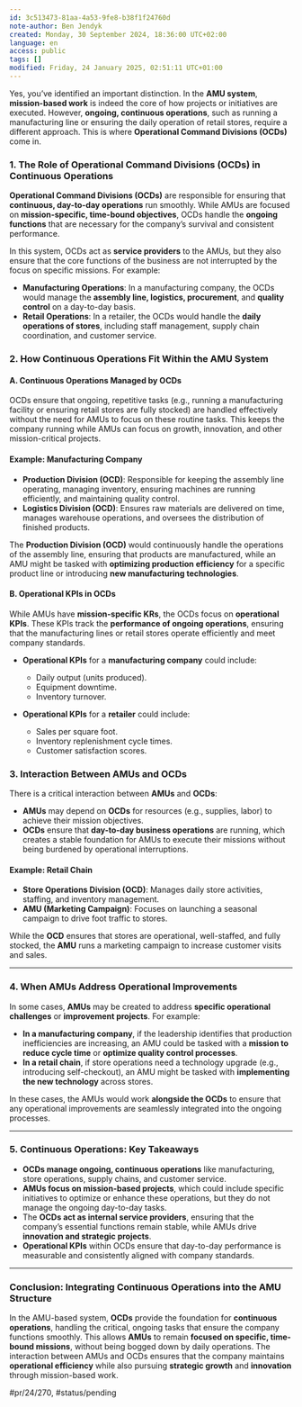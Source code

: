 ```yaml
---
id: 3c513473-81aa-4a53-9fe8-b38f1f24760d
note-author: Ben Jendyk
created: Monday, 30 September 2024, 18:36:00 UTC+02:00
language: en
access: public
tags: []
modified: Friday, 24 January 2025, 02:51:11 UTC+01:00
---
```


Yes, you’ve identified an important distinction. In the **AMU system**, **mission-based work** is indeed the core of how projects or initiatives are executed. However, **ongoing, continuous operations**, such as running a manufacturing line or ensuring the daily operation of retail stores, require a different approach. This is where **Operational Command Divisions (OCDs)** come in.

### **1. The Role of Operational Command Divisions (OCDs)** in Continuous Operations

**Operational Command Divisions (OCDs)** are responsible for ensuring that **continuous, day-to-day operations** run smoothly. While AMUs are focused on **mission-specific, time-bound objectives**, OCDs handle the **ongoing functions** that are necessary for the company’s survival and consistent performance.

In this system, OCDs act as **service providers** to the AMUs, but they also ensure that the core functions of the business are not interrupted by the focus on specific missions. For example:

- **Manufacturing Operations**: In a manufacturing company, the OCDs would manage the **assembly line, logistics, procurement**, and **quality control** on a day-to-day basis.
- **Retail Operations**: In a retailer, the OCDs would handle the **daily operations of stores**, including staff management, supply chain coordination, and customer service.

### **2. How Continuous Operations Fit Within the AMU System**

#### **A. Continuous Operations Managed by OCDs**

OCDs ensure that ongoing, repetitive tasks (e.g., running a manufacturing facility or ensuring retail stores are fully stocked) are handled effectively without the need for AMUs to focus on these routine tasks. This keeps the company running while AMUs can focus on growth, innovation, and other mission-critical projects.

#### Example: Manufacturing Company

- **Production Division (OCD)**: Responsible for keeping the assembly line operating, managing inventory, ensuring machines are running efficiently, and maintaining quality control.
- **Logistics Division (OCD)**: Ensures raw materials are delivered on time, manages warehouse operations, and oversees the distribution of finished products.

The **Production Division (OCD)** would continuously handle the operations of the assembly line, ensuring that products are manufactured, while an AMU might be tasked with **optimizing production efficiency** for a specific product line or introducing **new manufacturing technologies**.

#### **B. Operational KPIs in OCDs**

While AMUs have **mission-specific KRs**, the OCDs focus on **operational KPIs**. These KPIs track the **performance of ongoing operations**, ensuring that the manufacturing lines or retail stores operate efficiently and meet company standards.

- **Operational KPIs** for a **manufacturing company** could include:
  - Daily output (units produced).
  - Equipment downtime.
  - Inventory turnover.
  
- **Operational KPIs** for a **retailer** could include:
  - Sales per square foot.
  - Inventory replenishment cycle times.
  - Customer satisfaction scores.

### **3. Interaction Between AMUs and OCDs**

There is a critical interaction between **AMUs** and **OCDs**:

- **AMUs** may depend on **OCDs** for resources (e.g., supplies, labor) to achieve their mission objectives.
- **OCDs** ensure that **day-to-day business operations** are running, which creates a stable foundation for AMUs to execute their missions without being burdened by operational interruptions.

#### Example: Retail Chain

- **Store Operations Division (OCD)**: Manages daily store activities, staffing, and inventory management.
- **AMU (Marketing Campaign)**: Focuses on launching a seasonal campaign to drive foot traffic to stores.

While the **OCD** ensures that stores are operational, well-staffed, and fully stocked, the **AMU** runs a marketing campaign to increase customer visits and sales.

---

### **4. When AMUs Address Operational Improvements**

In some cases, **AMUs** may be created to address **specific operational challenges** or **improvement projects**. For example:

- **In a manufacturing company**, if the leadership identifies that production inefficiencies are increasing, an AMU could be tasked with a **mission to reduce cycle time** or **optimize quality control processes**.
- **In a retail chain**, if store operations need a technology upgrade (e.g., introducing self-checkout), an AMU might be tasked with **implementing the new technology** across stores.

In these cases, the AMUs would work **alongside the OCDs** to ensure that any operational improvements are seamlessly integrated into the ongoing processes.

---

### **5. Continuous Operations: Key Takeaways**

- **OCDs manage ongoing, continuous operations** like manufacturing, store operations, supply chains, and customer service.
- **AMUs focus on mission-based projects**, which could include specific initiatives to optimize or enhance these operations, but they do not manage the ongoing day-to-day tasks.
- The **OCDs act as internal service providers**, ensuring that the company’s essential functions remain stable, while AMUs drive **innovation and strategic projects**.
- **Operational KPIs** within OCDs ensure that day-to-day performance is measurable and consistently aligned with company standards.

---

### **Conclusion: Integrating Continuous Operations into the AMU Structure**

In the AMU-based system, **OCDs** provide the foundation for **continuous operations**, handling the critical, ongoing tasks that ensure the company functions smoothly. This allows **AMUs** to remain **focused on specific, time-bound missions**, without being bogged down by daily operations. The interaction between AMUs and OCDs ensures that the company maintains **operational efficiency** while also pursuing **strategic growth** and **innovation** through mission-based work.


#pr/24/270, #status/pending